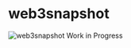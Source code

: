 ﻿# web3snapshot
![web3snapshot](https://github.com/user-attachments/assets/5c7887c5-86d9-40a0-875a-90ff8ba6f356)
Work in Progress
